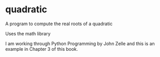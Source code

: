 # quadratic

A program to compute the real roots of a quadratic

Uses the math library

I am working through Python Programming by John Zelle and this is an example in Chapter 3 of this book.
